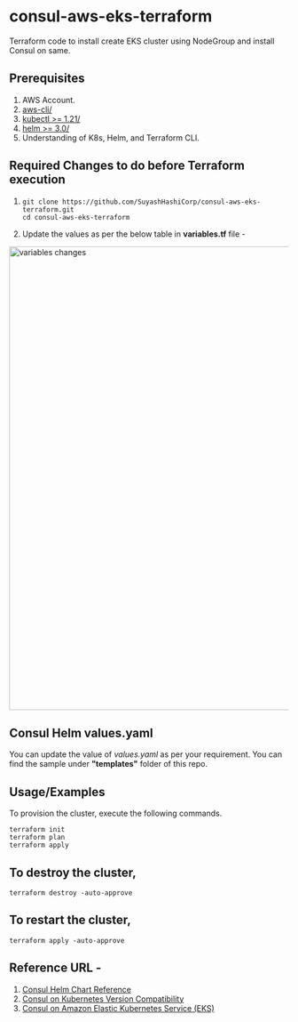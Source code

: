 # consul-aws-eks-terraform
Terraform code to install create EKS cluster using NodeGroup and install Consul on same.

## Prerequisites

1. AWS Account.
2. [aws-cli/](https://aws.amazon.com/cli/)
3. [kubectl >= 1.21/](https://kubernetes.io/docs/tasks/tools/)
4. [helm >= 3.0/](https://helm.sh/docs/intro/)
5. Understanding of K8s, Helm, and Terraform CLI.


## Required Changes to do before Terraform execution 
1. ```shell
   git clone https://github.com/SuyashHashiCorp/consul-aws-eks-terraform.git
   cd consul-aws-eks-terraform
   ```

2. Update the values as per the below table in **variables.tf** file -
<img width="834" alt="variables changes" src="https://github.com/hashicorp/nomad/assets/92308220/ddbaf952-af07-440d-a008-eb622af582a6">


## Consul Helm values.yaml
You can update the value of _values.yaml_ as per your requirement. You can find the sample under **"templates"** folder of this repo.

## Usage/Examples
To provision the cluster, execute the following commands.

```shell
terraform init
terraform plan
terraform apply
```

## To destroy the cluster, 
```shell
terraform destroy -auto-approve
```

## To restart the cluster,
```shell
terraform apply -auto-approve
```

## Reference URL - 
1. [Consul Helm Chart Reference](https://developer.hashicorp.com/consul/docs/k8s/helm)
2. [Consul on Kubernetes Version Compatibility](https://developer.hashicorp.com/consul/docs/k8s/compatibility)
3. [Consul on Amazon Elastic Kubernetes Service (EKS)](https://developer.hashicorp.com/consul/tutorials/kubernetes/kubernetes-eks-aws)

